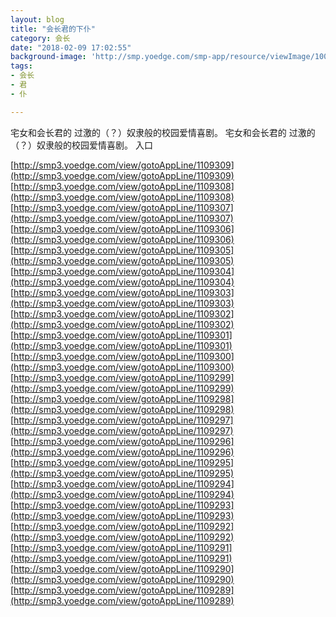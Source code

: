 ```yaml
---
layout: blog
title: "会长君的下仆"
category: 会长
date: "2018-02-09 17:02:55"
background-image: 'http://smp.yoedge.com/smp-app/resource/viewImage/1003776appline.png'
tags:
- 会长
- 君
- 仆

---
```

宅女和会长君的 过激的（？）奴隶般的校园爱情喜剧。
宅女和会长君的 过激的（？）奴隶般的校园爱情喜剧。
入口

[http://smp3.yoedge.com/view/gotoAppLine/1109309](http://smp3.yoedge.com/view/gotoAppLine/1109309)
[http://smp3.yoedge.com/view/gotoAppLine/1109308](http://smp3.yoedge.com/view/gotoAppLine/1109308)
[http://smp3.yoedge.com/view/gotoAppLine/1109307](http://smp3.yoedge.com/view/gotoAppLine/1109307)
[http://smp3.yoedge.com/view/gotoAppLine/1109306](http://smp3.yoedge.com/view/gotoAppLine/1109306)
[http://smp3.yoedge.com/view/gotoAppLine/1109305](http://smp3.yoedge.com/view/gotoAppLine/1109305)
[http://smp3.yoedge.com/view/gotoAppLine/1109304](http://smp3.yoedge.com/view/gotoAppLine/1109304)
[http://smp3.yoedge.com/view/gotoAppLine/1109303](http://smp3.yoedge.com/view/gotoAppLine/1109303)
[http://smp3.yoedge.com/view/gotoAppLine/1109302](http://smp3.yoedge.com/view/gotoAppLine/1109302)
[http://smp3.yoedge.com/view/gotoAppLine/1109301](http://smp3.yoedge.com/view/gotoAppLine/1109301)
[http://smp3.yoedge.com/view/gotoAppLine/1109300](http://smp3.yoedge.com/view/gotoAppLine/1109300)
[http://smp3.yoedge.com/view/gotoAppLine/1109299](http://smp3.yoedge.com/view/gotoAppLine/1109299)
[http://smp3.yoedge.com/view/gotoAppLine/1109298](http://smp3.yoedge.com/view/gotoAppLine/1109298)
[http://smp3.yoedge.com/view/gotoAppLine/1109297](http://smp3.yoedge.com/view/gotoAppLine/1109297)
[http://smp3.yoedge.com/view/gotoAppLine/1109296](http://smp3.yoedge.com/view/gotoAppLine/1109296)
[http://smp3.yoedge.com/view/gotoAppLine/1109295](http://smp3.yoedge.com/view/gotoAppLine/1109295)
[http://smp3.yoedge.com/view/gotoAppLine/1109294](http://smp3.yoedge.com/view/gotoAppLine/1109294)
[http://smp3.yoedge.com/view/gotoAppLine/1109293](http://smp3.yoedge.com/view/gotoAppLine/1109293)
[http://smp3.yoedge.com/view/gotoAppLine/1109292](http://smp3.yoedge.com/view/gotoAppLine/1109292)
[http://smp3.yoedge.com/view/gotoAppLine/1109291](http://smp3.yoedge.com/view/gotoAppLine/1109291)
[http://smp3.yoedge.com/view/gotoAppLine/1109290](http://smp3.yoedge.com/view/gotoAppLine/1109290)
[http://smp3.yoedge.com/view/gotoAppLine/1109289](http://smp3.yoedge.com/view/gotoAppLine/1109289)

        
